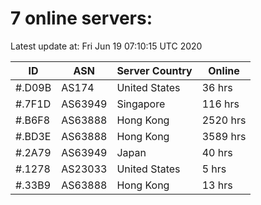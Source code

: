 # 7 online servers:

Latest update at: Fri Jun 19 07:10:15 UTC 2020

| ID | ASN | Server Country | Online |
| -- | --- | -------------- | ------ |
| #.D09B | AS174 | United States | 36 hrs |
| #.7F1D | AS63949 | Singapore | 116 hrs |
| #.B6F8 | AS63888 | Hong Kong | 2520 hrs |
| #.BD3E | AS63888 | Hong Kong | 3589 hrs |
| #.2A79 | AS63949 | Japan | 40 hrs |
| #.1278 | AS23033 | United States | 5 hrs |
| #.33B9 | AS63888 | Hong Kong | 13 hrs |

